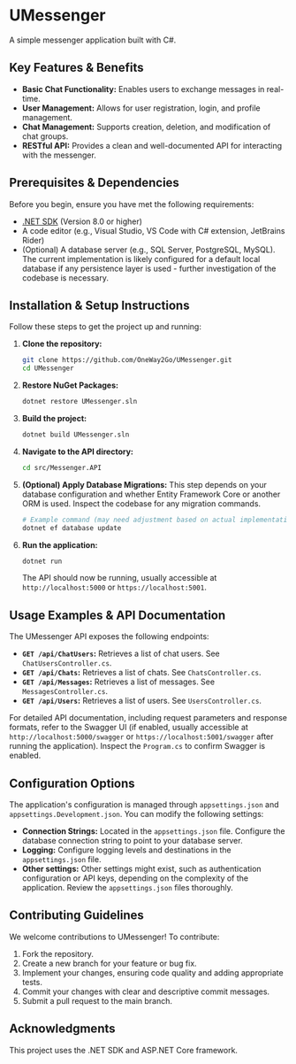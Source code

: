 # UMessenger

A simple messenger application built with C#.

## Key Features & Benefits

*   **Basic Chat Functionality:** Enables users to exchange messages in real-time.
*   **User Management:** Allows for user registration, login, and profile management.
*   **Chat Management:** Supports creation, deletion, and modification of chat groups.
*   **RESTful API:** Provides a clean and well-documented API for interacting with the messenger.

## Prerequisites & Dependencies

Before you begin, ensure you have met the following requirements:

*   [.NET SDK](https://dotnet.microsoft.com/en-us/download) (Version 8.0 or higher)
*   A code editor (e.g., Visual Studio, VS Code with C# extension, JetBrains Rider)
*   (Optional) A database server (e.g., SQL Server, PostgreSQL, MySQL).  The current implementation is likely configured for a default local database if any persistence layer is used - further investigation of the codebase is necessary.

## Installation & Setup Instructions

Follow these steps to get the project up and running:

1.  **Clone the repository:**

    ```bash
    git clone https://github.com/OneWay2Go/UMessenger.git
    cd UMessenger
    ```

2.  **Restore NuGet Packages:**

    ```bash
    dotnet restore UMessenger.sln
    ```

3.  **Build the project:**

    ```bash
    dotnet build UMessenger.sln
    ```

4.  **Navigate to the API directory:**

    ```bash
    cd src/Messenger.API
    ```

5.  **(Optional) Apply Database Migrations:** This step depends on your database configuration and whether Entity Framework Core or another ORM is used.  Inspect the codebase for any migration commands.

    ```bash
    # Example command (may need adjustment based on actual implementation)
    dotnet ef database update
    ```

6.  **Run the application:**

    ```bash
    dotnet run
    ```

    The API should now be running, usually accessible at `http://localhost:5000` or `https://localhost:5001`.

## Usage Examples & API Documentation

The UMessenger API exposes the following endpoints:

*   **`GET /api/ChatUsers`:** Retrieves a list of chat users. See `ChatUsersController.cs`.
*   **`GET /api/Chats`:** Retrieves a list of chats. See `ChatsController.cs`.
*   **`GET /api/Messages`:** Retrieves a list of messages. See `MessagesController.cs`.
*   **`GET /api/Users`:** Retrieves a list of users. See `UsersController.cs`.

For detailed API documentation, including request parameters and response formats, refer to the Swagger UI (if enabled, usually accessible at `http://localhost:5000/swagger` or `https://localhost:5001/swagger` after running the application).  Inspect the `Program.cs` to confirm Swagger is enabled.

## Configuration Options

The application's configuration is managed through `appsettings.json` and `appsettings.Development.json`. You can modify the following settings:

*   **Connection Strings:**  Located in the `appsettings.json` file.  Configure the database connection string to point to your database server.
*   **Logging:** Configure logging levels and destinations in the `appsettings.json` file.
*   **Other settings:** Other settings might exist, such as authentication configuration or API keys, depending on the complexity of the application.  Review the `appsettings.json` files thoroughly.

## Contributing Guidelines

We welcome contributions to UMessenger! To contribute:

1.  Fork the repository.
2.  Create a new branch for your feature or bug fix.
3.  Implement your changes, ensuring code quality and adding appropriate tests.
4.  Commit your changes with clear and descriptive commit messages.
5.  Submit a pull request to the main branch.

## Acknowledgments

This project uses the .NET SDK and ASP.NET Core framework.
